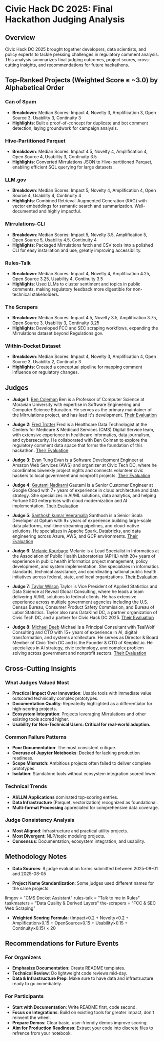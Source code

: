 # Civic Hack DC 2025: Final Hackathon Judging Analysis

## Overview

Civic Hack DC 2025 brought together developers, data scientists, and policy experts to tackle pressing challenges in regulatory comment analysis. This analysis summarizes final judging outcomes, project scores, cross-cutting insights, and recommendations for future hackathons.

## Top-Ranked Projects (Weighted Score ≥ ~3.0) by Alphabetical Order

### **Can of Spam**

* **Breakdown**: Median Scores: Impact 4, Novelty 3, Amplification 3, Open Source 3, Usability 3, Continuity 3
* **Highlights**: Built a proof-of-concept for duplicate and bot comment detection, laying groundwork for campaign analysis.

### **Hive-Partitioned Parquet**

* **Breakdown**: Median Scores: Impact 4.5, Novelty 4, Amplification 4, Open Source 4, Usability 3, Continuity 3.5
* **Highlights**: Converted Mirrulations JSON to Hive-partitioned Parquet, enabling efficient SQL querying for large datasets.

### **LLM.gov**

* **Breakdown**: Median Scores: Impact 5, Novelty 4, Amplification 4, Open Source 4, Usability 4, Continuity 4
* **Highlights**: Combined Retrieval-Augmented Generation (RAG) with vector embeddings for semantic search and summarization. Well-documented and highly impactful.

### **Mirrulations-CLI**

* **Breakdown**: Median Scores: Impact 5, Novelty 3.5, Amplification 5, Open Source 5, Usability 4.5, Continuity 4
* **Highlights**: Packaged Mirrulations fetch and CSV tools into a polished CLI for easy installation and use, greatly improving accessibility.

### **Rules-Talk**

* **Breakdown**: Median Scores: Impact 4, Novelty 4, Amplification 4.25, Open Source 3.25, Usability 4, Continuity 3.5
* **Highlights**: Used LLMs to cluster sentiment and topics in public comments, making regulatory feedback more digestible for non-technical stakeholders.

### **The Scrapers**

* **Breakdown**: Median Scores: Impact 4.5, Novelty 3.5, Amplification 3.75, Open Source 3, Usability 3, Continuity 3.25
* **Highlights**: Developed FCC and SEC scraping workflows, expanding the Mirrulations dataset beyond Regulations.gov.

### **Within-Docket Dataset**

* **Breakdown**: Median Scores: Impact 4, Novelty 3, Amplification 4, Open Source 3, Usability 2, Continuity 3
* **Highlights**: Created a conceptual pipeline for mapping comment influence on regulatory changes.

## Judges

* **Judge 1**: [Ben Coleman](https://www.linkedin.com/in/moraviancoleman/)
Ben is a Professor of Computer Science at Moravian University with expertise in Software Engineering and Computer Science Education. He serves as the primary maintainer of the Mirrulations project, and has lead it's development. [Their Evaluation](submissions/coleman.md)

* **Judge 2**: [Fred Trotter](https://www.linkedin.com/in/fredtrotter/)
Fred is a Healthcare Data Technologist at the Centers for Medicare & Medicaid Services (CMS) Digital Service team, with extensive experience in healthcare informatics, data journalism, and cybersecurity. He collaborated with Ben Colman to explore the regulatory comment data space that forms the foundation of this hackathon. [Their Evaluation](submissions/ftrotter.md)

* **Judge 3**: [Evan Tung](https://www.linkedin.com/in/ejtung/)
Evan is a Software Development Engineer at Amazon Web Services (AWS) and organizer at Civic Tech DC, where he coordinates biweekly project nights and connects volunteer civic hackers to local government and nonprofit projects. [Their Evaluation](submissions/evan_tung.md)

* **Judge 4**: [Gautami Nadkarni](https://www.linkedin.com/in/gautaminadkarni/)
Gautami is a Senior Customer Engineer at Google Cloud with 7+ years of experience in cloud architecture and data strategy. She specializes in AI/ML solutions, data analytics, and helping Fortune 500 enterprises with cloud modernization and AI implementation. [Their Evaluation](submissions/gautami_nadkarni.md)

* **Judge 5**: [Santhosh kumar Veeramalla](https://www.linkedin.com/in/santhoshk499/)
Santhosh is a Senior Scala Developer at Optum with 9+ years of experience building large-scale data platforms, real-time streaming pipelines, and cloud-native solutions. He specializes in Apache Spark, Databricks, and data engineering across Azure, AWS, and GCP environments. [Their Evaluation](submissions/kumar_veeramalla.md)

* **Judge 6**: [Melanie Kourbage](https://www.linkedin.com/in/melanie-kourbage-48769044/)
Melanie is a Lead Specialist in Informatics at the Association of Public Health Laboratories (APHL) with 20+ years of experience in public health informatics project management, policy development, and system implementation. She specializes in informatics standards, technical assistance, and coordinating national public health initiatives across federal, state, and local organizations. [Their Evaluation](submissions/melanie_kourbage.md)

* **Judge 7**: [Taylor Wilson](https://www.linkedin.com/in/taylorjameswilson/)
Taylor is Vice President of Applied Statistics and Data Science at Reveal Global Consulting, where he leads a team delivering AI/ML solutions to federal clients. He has extensive experience across multiple government agencies including the U.S. Census Bureau, Consumer Product Safety Commission, and Bureau of Labor Statistics. Taylor also runs DataKind DC, a partner organization of Civic Tech DC, and a partner for Civic Hack DC 2025. [Their Evaluation](submissions/taylor_wilson.md)

* **Judge 8**: [Michael Deeb](https://www.linkedin.com/in/michael-deeb//)
Michael is a Principal Consultant with TealWolf Consulting and CTO with 15+ years of experience in AI, digital transformation, and systems architecture. He serves as Director & Board Member of Civic Tech DC and is the Founder & CTO of Keeplist.io. He specializes in AI strategy, civic technology, and complex problem solving across government and nonprofit sectors. [Their Evaluation](submissions/deeb.md)

## Cross-Cutting Insights

### What Judges Valued Most

* **Practical Impact Over Innovation**: Usable tools with immediate value outscored technically complex prototypes.
* **Documentation Quality**: Repeatedly highlighted as a differentiator for high-scoring projects.
* **Ecosystem Integration**: Projects leveraging Mirrulations and other existing tools scored higher.
* **Usability for Non-Technical Users: Critical for real-world adoption.**

### Common Failure Patterns

* **Poor Documentation**: The most consistent critique.
* **Overuse of Jupyter Notebooks**: Docked for lacking production readiness.
* **Scope Mismatch**: Ambitious projects often failed to deliver complete prototypes.
* **Isolation**: Standalone tools without ecosystem integration scored lower.

### Technical Trends

* **AI/LLM Applications** dominated top-scoring entries.
* **Data Infrastructure** (Parquet, vectorization) recognized as foundational.
* **Multi-format Processing** appreciated for comprehensive data coverage.

### Judge Consistency Analysis

* **Most Aligned**: Infrastructure and practical utility projects.
* **Most Divergent**: NLP/topic modeling projects.
* **Consensus**: Documentation, ecosystem integration, and usability.

## Methodology Notes

* **Data Sources**: 8 judge evaluation forms submitted between 2025-08-01 and 2025-08-05

* **Project Name Standardization**: Some judges used different names for the same projects:

llmgov = "CMS Docket Assistant"
rules-talk = "Talk to me in Rules"
taskmasters = "Data Quality & Derived Layers"
the-scrapers = "FCC & SEC Web Scraping"

* **Weighted Scoring Formula**: (Impact×0.2 + Novelty×0.2 + Amplification×0.15 + OpenSource×0.15 + Usability×0.15 + Continuity×0.15) × 20

## Recommendations for Future Events

### For Organizers

* **Emphasize Documentation**: Create README templates.
* **Technical Review**: Do lightweight code reviews mid-day.
* **Data & Infrastructure Prep**: Make sure to have data and infrastructure ready to go immediately.

### For Participants

* **Start with Documentation**: Write README first, code second.
* **Focus on Integrations**: Build on existing tools for greater impact, don't reinvent the wheel.
* **Prepare Demos**: Clear basic, user-friendly demos improve scoring.
* **Aim for Production Readiness**: Extract your code into discrete files to refrence from your notebook.
